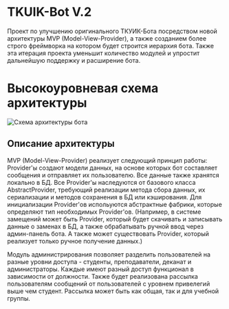 # TKUIK-Bot V.2

Проект по улучшению оригинального ТКУИК-Бота посредством новой архитектуры MVP (Model-View-Provider), а также созданием более строго фреймворка на котором будет строится иерархия бота. Также эта итерация проекта уменьшит количество модулей и упростит дальнейшую поддержку и расширение бота.

# Высокоуровневая схема архитектуры
![Схема архитектуры бота](https://github.com/XIDY-Dex/tkuik-bot/blob/in-dev/scheme.png?raw=true)
## Описание архитектуры
MVP (Model-View-Provider) реализует следующий принцип работы: Provider'ы создают модели данных, на основе которых бот составляет сообщения и отправляет их пользователю. 
Все данные также хранятся локально в БД. Все Provider'ы наследуются от базового класса AbstractProvider, требующий реализации метода сбора данных, их сериализации и методов сохранения в БД или кэширования. Для инициализации Provider'ов испольуются абстрактные фабрики, которые определяют тип необходимых Provider'ов. (Например, в системе замещений может быть Provider, который будет скачивать и записывать данные о заменах в БД, а также обрабатывать ручной ввод через админ-панель бота. А также может существовать Provider, который реализует только ручное получение данных.)

Модуль администрирования позволяет разделить пользователей на разные уровни доступа - студенты, преподаватели, деканат и администраторы. Каждые имеют разный доступ функционал в зависимости от должности. Также будет реализована рассылка пользователям сообщений от пользователей с уровнем привелегий выше чем студент. Рассылка может быть как общая, так и для учебной группы.  
